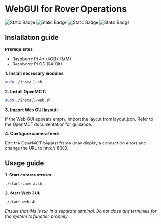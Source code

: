 # WebGUI for Rover Operations

![Static Badge](https://img.shields.io/badge/Software_Version-0.1.0-blue)
![Static Badge](https://img.shields.io/badge/Lincense-MIT-blue)
![Static Badge](https://img.shields.io/badge/ROS2-Humble_Hawksbill-blue)
![Static Badge](https://img.shields.io/badge/Project-Bober-blue)

## Installation guide

**Prerequisites:**
- Raspberry Pi 4+ (4GB+ RAM)
- Raspberry Pi OS (64-Bit)

**1. Install necessary modules:**
```bash
sudo ./install.sh
```

**2. Install OpenMCT:**
```bash
sudo ./install-web.sh
```

**3. Import Web GUI layout:**

If the Web GUI appears empty, import the layout from layout.json. Refer to the OpenMCT documentation for guidance.

**4. Configure camera feed:**

Edit the OpenMCT biggest frame (may display a connection error) and change the URL to http://<raspberry pi IP>:8000.

## Usage guide

**1. Start camera stream:**
```bash
./start-camera.sh
```

**2. Start Web GUI:**
```bash
./start-web.sh
```

_Ensure that this is run in a separate terminal. Do not close any terminals for the system to function properly._
